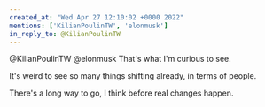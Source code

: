 ```yaml
---
created_at: "Wed Apr 27 12:10:02 +0000 2022"
mentions: ['KilianPoulinTW', 'elonmusk']
in_reply_to: @KilianPoulinTW
---
```


@KilianPoulinTW @elonmusk That's what I'm curious to see.

It's weird to see so many things shifting already, in terms of people. 

There's a long way to go, I think before real changes happen.